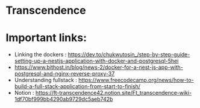 # Transcendence

# Important links:
- Linking the dockers : https://dev.to/chukwutosin_/step-by-step-guide-setting-up-a-nestjs-application-with-docker-and-postgresql-5hei
- https://www.bithost.in/blog/news-2/docker-for-a-nest-js-app-with-postgresql-and-nginx-reverse-proxy-37
- Understanding fullstack : https://www.freecodecamp.org/news/how-to-build-a-full-stack-application-from-start-to-finish/
- Notion : https://ft-transcendence42.notion.site/Ft_transcendence-wiki-1df70bf999bb4290ab9729dc5aeb742b
